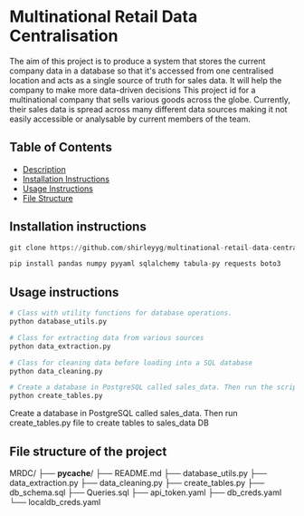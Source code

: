 # Multinational Retail Data Centralisation

The aim of this project is to produce a system that stores the current company data in a database so that it's accessed from one centralised location and acts as a single source of truth for sales data. It will help the company to make more data-driven decisions
This project id for a multinational company that sells various goods across the globe. Currently, their sales data is spread across many different data sources making it not easily accessible or analysable by current members of the team.

## Table of Contents
- [Description](#description)
- [Installation Instructions](#installation-instructions)
- [Usage Instructions](#usage-instructions)
- [File Structure](#file-structure)

## Installation instructions

```python
git clone https://github.com/shirleyyg/multinational-retail-data-centralisation696.git

pip install pandas numpy pyyaml sqlalchemy tabula-py requests boto3
```

## Usage instructions


```python
# Class with utility functions for database operations.
python database_utils.py

# Class for extracting data from various sources
python data_extraction.py

# Class for cleaning data before loading into a SQL database
python data_cleaning.py

# Create a database in PostgreSQL called sales_data. Then run the script file create_tables.py to create database tables to sales_data DB
python create_tables.py
```
Create a database in PostgreSQL called sales_data.
Then run create_tables.py file to create tables to sales_data DB


## File structure of the project

MRDC/
├── __pycache__/
├── README.md
├── database_utils.py
├── data_extraction.py
├── data_cleaning.py
├── create_tables.py
├── db_schema.sql
├── Queries.sql
├── api_token.yaml
├── db_creds.yaml
└── localdb_creds.yaml